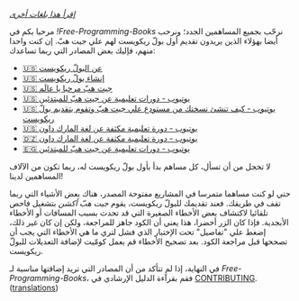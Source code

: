 *[إقرأ هذا بلغات أخرى](../README.md#translations)*

مرحبا بكم في *!Free-Programming-Books* نرحّب بجميع المساهمين الجدد؛ ونرحب أيضا بهؤلاء الذين يريدون تقديم أول بولّ ريكويست لهم علي جيت هبّ. إن كنت واحدا منهم، فإليك بعض المصادر التي ربما تساعدك:

* [ 🇺🇸 عن البولّ ريكويست](https://help.github.com/articles/about-pull-requests/)
* [ 🇺🇸 إنشاء بولّ ريكويست](https://docs.github.com/en/free-pro-team@latest/github/collaborating-with-issues-and-pull-requests/creating-a-pull-request)
* [ 🇺🇸 جيت هبّ مرحبا يا عالَم](https://guides.github.com/activities/hello-world/)
* [ 🇺🇸 يوتيوب - دورات تعليمية عن جيت هبّ للمبتدئين](https://www.youtube.com/watch?v=0fKg7e37bQE)
* [ 🇺🇸 يوتيوب - كيف تنشئ نسختك من مستودع علي جيت هبّ وتقوم بتقديم بولّ ريكويست](https://www.youtube.com/watch?v=G1I3HF4YWEw)
* [ 🇺🇸 يوتيوب - دورة تعليمية مكثفة عن لغة المارك داون](https://www.youtube.com/watch?v=HUBNt18RFbo)
* [ 🇩🇿 يوتيوب - دورة تعليمية مكثفة عن لغة المارك داون](https://www.youtube.com/watch?v=1lZCkU5VpIs)
* [ 🇪🇬 يوتيوب - دورات تعليمية عن جيت هبّ للمبتدئين](https://www.youtube.com/playlist?list=PLDoPjvoNmBAw4eOj58MZPakHjaO3frVMF)


لا تخجل من أن تسأل، كل مساهم بدأ بأول بولّ ريكويست له، ربما تكون من الآلاف المساهمين لدينا!

حتي لو كنت مساهما متمرسا في المشاريع مفتوحة المصدر، هناك بعض الأشياء التي ربما تقف في طريقك. فعند تقديمك للبولّ ريكويست، يقوم *جيت هبّ أكشن* بتشغيل فاحص تلقائيا لاكتشاف بعض الأخطاء الصغيرة التي قد تحدث بسبب المسافات أو الأخطاء الأبجدية. فإذا كان الزر أخضرا، هذا يعني أن الكود جاهز للمراجعة، ولكن إن كان غير ذلك، إضغط علي "تفاصيل" تحت الإختبار الذي فشل لتري ما هي الأخطاء التي يجب أن تصححها قبل مراجعة الكود. بعد تصحيح الأخطاء قم بعمل كومّيت لإضافة التعديلات للبولّ ريكويست.

في النهاية، إذا لم تتأكد من أن المصادر التي تريد إضافتها مناسبة لـ *Free-Programming-Books*، فقم بقرآءة الدليل الإرشادي في [CONTRIBUTING](CONTRIBUTING.md). ([translations](../README.md#translations))
